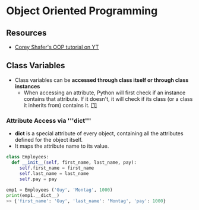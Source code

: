 # Object Oriented Programming

## Resources
- [Corey Shafer's OOP tutorial on YT](https://www.youtube.com/watch?v=ZDa-Z5JzLYM&list=PL-osiE80TeTsqhIuOqKhwlXsIBIdSeYtc)

## Class Variables
- Class variables can be **accessed through class itself or through class instances** 
  - When accessing an attribute, Python will first check if an instance contains that attribute. If it doesn't, it will check if its class (or a class it inherits from) contains it. [[1]](https://youtu.be/BJ-VvGyQxho?t=214)

### Attribute Access via '''__dict__'''
- __dict__ is a special attribute of every object, containing all the attributes defined for the object itself. 
- It maps the attribute name to its value.

```python
class Employees:
  def __init__(self, first_name, last_name, pay):
     self.first_name = first_name
     self.last_name = last_name
     self.pay = pay
     
emp1 = Employees ('Guy', 'Montag', 1000)
print(emp1.__dict__)
>> {'first_name': 'Guy', 'last_name': 'Montag', 'pay': 1000}
```
